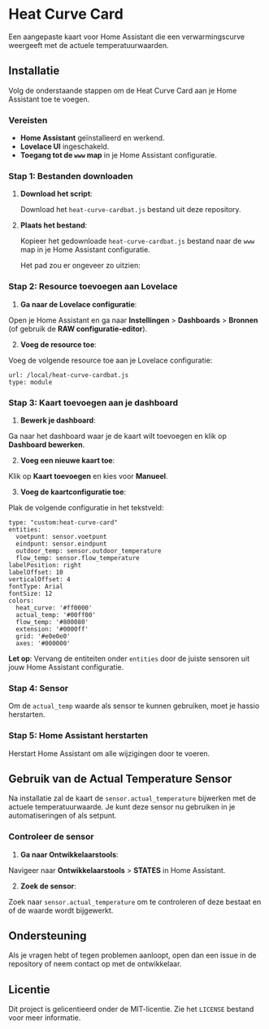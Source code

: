 # Heat Curve Card

Een aangepaste kaart voor Home Assistant die een verwarmingscurve weergeeft met de actuele temperatuurwaarden.

## Installatie

Volg de onderstaande stappen om de Heat Curve Card aan je Home Assistant toe te voegen.

### Vereisten

- **Home Assistant** geïnstalleerd en werkend.
- **Lovelace UI** ingeschakeld.
- **Toegang tot de `www` map** in je Home Assistant configuratie.

### Stap 1: Bestanden downloaden

1. **Download het script**:

   Download het `heat-curve-cardbat.js` bestand uit deze repository.

2. **Plaats het bestand**:

   Kopieer het gedownloade `heat-curve-cardbat.js` bestand naar de `www` map in je Home Assistant configuratie.

   Het pad zou er ongeveer zo uitzien:


### Stap 2: Resource toevoegen aan Lovelace

1. **Ga naar de Lovelace configuratie**:

Open je Home Assistant en ga naar **Instellingen** > **Dashboards** > **Bronnen** (of gebruik de **RAW configuratie-editor**).

2. **Voeg de resource toe**:

Voeg de volgende resource toe aan je Lovelace configuratie:

```
url: /local/heat-curve-cardbat.js
type: module
```

### Stap 3: Kaart toevoegen aan je dashboard

1. **Bewerk je dashboard**:

Ga naar het dashboard waar je de kaart wilt toevoegen en klik op **Dashboard bewerken**.

2. **Voeg een nieuwe kaart toe**:

Klik op **Kaart toevoegen** en kies voor **Manueel**.

3. **Voeg de kaartconfiguratie toe**:

Plak de volgende configuratie in het tekstveld:

```
type: "custom:heat-curve-card"
entities:
  voetpunt: sensor.voetpunt
  eindpunt: sensor.eindpunt
  outdoor_temp: sensor.outdoor_temperature
  flow_temp: sensor.flow_temperature
labelPosition: right
labelOffset: 10
verticalOffset: 4
fontType: Arial
fontSize: 12
colors:
  heat_curve: '#ff0000'
  actual_temp: '#00ff00'
  flow_temp: '#800080'
  extension: '#0000ff'
  grid: '#e0e0e0'
  axes: '#000000'
```

**Let op**: Vervang de entiteiten onder `entities` door de juiste sensoren uit jouw Home Assistant configuratie.

### Stap 4: Sensor

Om de `actual_temp` waarde als sensor te kunnen gebruiken, moet je hassio herstarten.


### Stap 5: Home Assistant herstarten

Herstart Home Assistant om alle wijzigingen door te voeren.

## Gebruik van de Actual Temperature Sensor

Na installatie zal de kaart de `sensor.actual_temperature` bijwerken met de actuele temperatuurwaarde. Je kunt deze sensor nu gebruiken in je automatiseringen of als setpunt.

### Controleer de sensor

1. **Ga naar Ontwikkelaarstools**:

Navigeer naar **Ontwikkelaarstools** > **STATES** in Home Assistant.

2. **Zoek de sensor**:

Zoek naar `sensor.actual_temperature` om te controleren of deze bestaat en of de waarde wordt bijgewerkt.

## Ondersteuning

Als je vragen hebt of tegen problemen aanloopt, open dan een issue in de repository of neem contact op met de ontwikkelaar.

## Licentie

Dit project is gelicentieerd onder de MIT-licentie. Zie het `LICENSE` bestand voor meer informatie.

